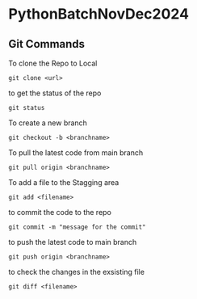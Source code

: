 # PythonBatchNovDec2024

## Git Commands 

To clone the Repo to Local 

    git clone <url>

to get the status of the repo 

    git status

To create a new branch 

    git checkout -b <branchname>

To pull the latest code from main branch

    git pull origin <branchname>

To add a file to the Stagging area 
    
    git add <filename>

to commit the code to the repo 

    git commit -m "message for the commit"

to push the latest code to main branch

    git push origin <branchname>

to check the changes in the exsisting file 

    git diff <filename>